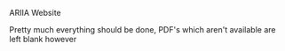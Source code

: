 ARIIA Website

Pretty much everything should be done, PDF's which aren't available are left blank however
